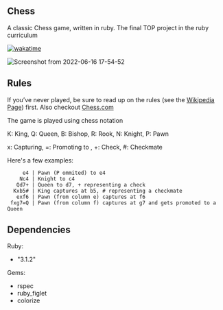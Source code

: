 ## Chess

A classic Chess game, written in ruby. The final TOP project in the ruby curriculum

[![wakatime](https://wakatime.com/badge/user/9450441a-ff7b-4805-b841-897d35ef3820/project/1fb3568a-af51-42c5-abbe-ea624d96a793.svg)](https://wakatime.com/badge/user/9450441a-ff7b-4805-b841-897d35ef3820/project/1fb3568a-af51-42c5-abbe-ea624d96a793)

![Screenshot from 2022-06-16 17-54-52](https://user-images.githubusercontent.com/94543524/174162026-e5cc0433-c411-4253-9a22-e1dddf8ee4dc.png)

## Rules

If you’ve never played, be sure to read up on the rules (see the [Wikipedia Page](https://en.wikipedia.org/wiki/Chess)) first. Also checkout [Chess.com](https://www.chess.com/learn-how-to-play-chess)

The game is played using chess notation

K: King, Q: Queen, B: Bishop, R: Rook, N: Knight, P: Pawn

x: Capturing, =: Promoting to , +: Check, #: Checkmate

Here's a few examples:

```
     e4 | Pawn (P ommited) to e4
    Nc4 | Knight to c4
   Qd7+ | Queen to d7, + representing a check
  Kxb5# | King captures at b5, # representing a checkmate
   exf6 | Pawn (from column e) captures at f6
 fxg7=Q | Pawn (from column f) captures at g7 and gets promoted to a Queen
```

## Dependencies

Ruby: 
- "3.1.2"

Gems:
- rspec
- ruby_figlet
- colorize


